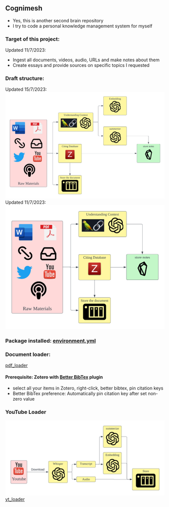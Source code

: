 ## Cognimesh
- Yes, this is another second brain repository
- I try to code a personal knowledge management system for myself

### Target of this project: 
Updated 11/7/2023:
- Ingest all documents, videos, audio, URLs and make notes about them
- Create essays and provide sources on specific topics I requested

### Draft structure:
Updated 15/7/2023:
![Alt text](images/structure_2.png)
Updated 11/7/2023:
![Alt text](images/structure_1.png)

### Package installed: [environment.yml](environment.yml)

### Document loader:
[pdf_loader]()
#### Prerequisite: Zotero with [Better BibTex](https://retorque.re/zotero-better-bibtex/) plugin 
- select all your items in Zotero, right-click, better bibtex, pin citation keys
- Better BibTex preference: Automatically pin citation key after set non-zero value


### YouTube Loader
![structure](images/yt_loader_1.png)
[yt_loader](yt_loader.py)





